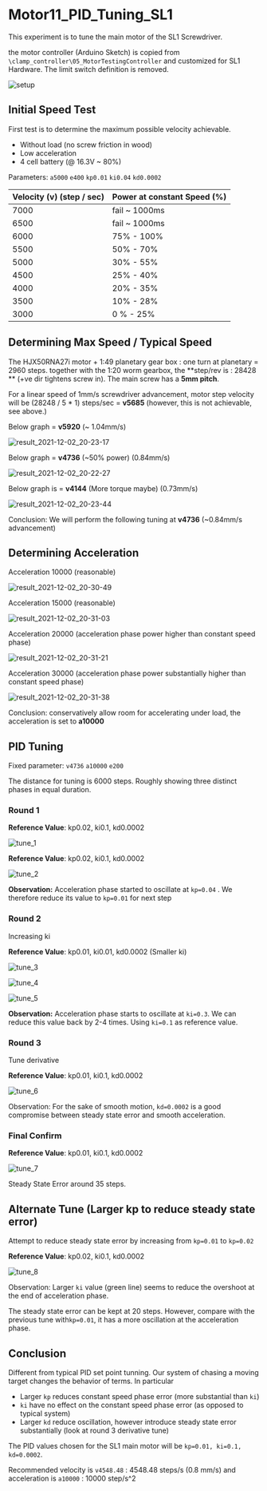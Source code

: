# Motor11_PID_Tuning_SL1

This experiment is to tune the main motor of the SL1 Screwdriver. 

the motor controller (Arduino Sketch) is copied from `\clamp_controller\05_MotorTestingController` and customized for SL1 Hardware. The limit switch definition is removed.

![setup](setup.jpg)

## Initial Speed Test

First test is to determine the maximum possible velocity achievable. 

- Without load (no screw friction in wood)
- Low acceleration
- 4 cell battery (@ 16.3V ~ 80%)

Parameters: `a5000` `e400` `kp0.01` `ki0.04` `kd0.0002` 

| Velocity (v) (step / sec) | Power at constant Speed (%) |
| ------------------------- | --------------------------- |
| 7000                      | fail ~ 1000ms               |
| 6500                      | fail ~ 1000ms               |
| 6000                      | 75% - 100%                  |
| 5500                      | 50% - 70%                   |
| 5000                      | 30% - 55%                   |
| 4500                      | 25% - 40%                   |
| 4000                      | 20% - 35%                   |
| 3500                      | 10% - 28%                   |
| 3000                      | 0 % - 25%                   |



## Determining Max Speed / Typical Speed

The HJX50RNA27i motor + 1:49 planetary gear box : one turn at planetary = 2960 steps. together with the 1:20 worm gearbox, the **step/rev is : 28428 ** (+ve dir tightens screw in). The main screw has a **5mm pitch**.

For a linear speed of 1mm/s screwdriver advancement, motor step velocity will be  (28248 / 5 * 1) steps/sec = **v5685** (however, this is not achievable, see above.)

Below graph = **v5920** (~ 1.04mm/s)

![result_2021-12-02_20-23-17](data/result_2021-12-02_20-23-17.jpg)

 Below graph = **v4736** (~50% power) (0.84mm/s)

![result_2021-12-02_20-22-27](data/result_2021-12-02_20-22-27.jpg)

Below graph is = **v4144** (More torque maybe) (0.73mm/s)

![result_2021-12-02_20-23-44](data/result_2021-12-02_20-23-44.jpg)

Conclusion: We will perform the following tuning at **v4736** (~0.84mm/s advancement)

## Determining Acceleration

Acceleration 10000 (reasonable)

![result_2021-12-02_20-30-49](data/result_2021-12-02_20-30-49.jpg)

Acceleration 15000 (reasonable)

![result_2021-12-02_20-31-03](data/result_2021-12-02_20-31-03.jpg)

Acceleration 20000 (acceleration phase power higher than constant speed phase)

![result_2021-12-02_20-31-21](data/result_2021-12-02_20-31-21.jpg)

Acceleration 30000 (acceleration phase power substantially higher than constant speed phase)

![result_2021-12-02_20-31-38](data/result_2021-12-02_20-31-38.jpg)

Conclusion: conservatively allow room for accelerating under load, the acceleration is set to **a10000**

## PID Tuning

Fixed parameter: `v4736` `a10000` `e200`

The distance for tuning is 6000 steps. Roughly showing three distinct phases in equal duration. 

### Round 1

**Reference Value**: kp0.02, ki0.1, kd0.0002

![tune_1](data/tune_1.jpg)

**Reference Value**: kp0.02, ki0.1, kd0.0002

![tune_2](data/tune_2.jpg)

**Observation:** Acceleration phase started to oscillate at `kp=0.04` . We therefore reduce its value to `kp=0.01` for next step

### Round 2

Increasing ki

**Reference Value**: kp0.01, ki0.01, kd0.0002 (Smaller ki)

![tune_3](data/tune_3.jpg)

![tune_4](data/tune_4.jpg)

![tune_5](data/tune_5.jpg)

**Observation:** Acceleration phase starts to oscillate at `ki=0.3`. We can reduce this value back by 2-4 times. Using `ki=0.1` as reference value.

### Round 3

Tune derivative

**Reference Value**: kp0.01, ki0.1, kd0.0002

![tune_6](data/tune_6.jpg)

Observation: For the sake of smooth motion, `kd=0.0002` is a good compromise between steady state error and smooth acceleration.

### Final Confirm

**Reference Value**: kp0.01, ki0.1, kd0.0002

![tune_7](data/tune_7.jpg)

Steady State Error around 35 steps. 

## Alternate Tune (Larger kp to reduce steady state error)

Attempt to reduce steady state error by increasing from `kp=0.01` to `kp=0.02`

**Reference Value**: kp0.02, ki0.1, kd0.0002

![tune_8](data/tune_8.jpg)

Observation: Larger `ki` value (green line) seems to reduce the overshoot at the end of acceleration phase.

The steady state error can be kept at 20 steps. However, compare with the previous tune with`kp=0.01`, it has a more oscillation at the acceleration phase.



## Conclusion

Different from typical PID set point tunning. Our system of chasing a moving target changes the behavior of terms. In particular

- Larger `kp` reduces constant speed phase error (more substantial than `ki`)
- `ki` have no effect on the constant speed phase error (as opposed to typical system)
- Larger `kd` reduce oscillation, however introduce steady state error substantially (look at round 3 derivative tune)

The PID values chosen for the SL1 main motor will be `kp=0.01, ki=0.1, kd=0.0002`.

Recommended velocity is `v4548.48` : 4548.48 steps/s (0.8 mm/s) and acceleration is `a10000` : 10000 step/s^2
